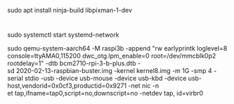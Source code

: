 sudo apt install ninja-build libpixman-1-dev

# 

sudo systemctl start systemd-network



sudo qemu-system-aarch64 -M raspi3b -append "rw earlyprintk loglevel=8 console=ttyAMA0,115200 dwc_otg.lpm_enable=0 root=/dev/mmcblk0p2 rootdelay=1" -dtb bcm2710-rpi-3-b-plus.dtb -  
sd 2020-02-13-raspbian-buster.img -kernel kernel8.img -m 1G -smp 4 -serial stdio -usb -device usb-mouse -device usb-kbd -device usb-host,vendorid=0x0cf3,productid=0x9271 -net nic -n  
et tap,ifname=tap0,script=no,downscript=no -netdev tap, id=virbr0
